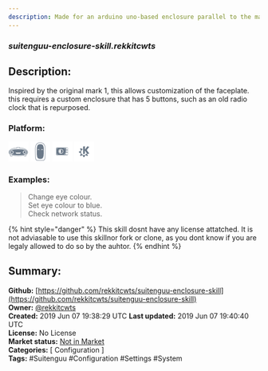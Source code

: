 ```yaml
---
description: Made for an arduino uno-based enclosure parallel to the mark 1
---
```


### _suitenguu-enclosure-skill.rekkitcwts_  
## Description:  
Inspired by the original mark 1, this allows customization of the faceplate. this requires a custom enclosure that has 5 buttons, such as an old radio clock that is repurposed.  
  
  
### Platform:  
 ![Mark I](../.gitbook/assets/mark-1-icon.png)  ![Mark II](../.gitbook/assets/mark-2-icon.png)  ![Picroft](../.gitbook/assets/picroft-icon.png)  ![plasmoid](../.gitbook/assets/kde.png)   
### Examples:  
> Change eye colour.  
> Set eye colour to blue.  
> Check network status.  
  
{% hint style="danger" %}
This skill dosnt have any license attatched. It is not adviasable to use this skillnor fork or clone, as you dont know if you are legaly allowed to do so by the auhtor.
{% endhint %}
  
## Summary:  
**Github:** [https://github.com/rekkitcwts/suitenguu-enclosure-skill](https://github.com/rekkitcwts/suitenguu-enclosure-skill)  
**Owner:** [@rekkitcwts](https://github.com/rekkitcwts)  
**Created:** 2019 Jun 07 19:38:29 UTC  **Last updated:** 2019 Jun 07 19:40:40 UTC  
**License:** No License  
**Market status:** [Not in Market](https://market.mycroft.ai/skill/)  
**Categories:** [ Configuration ]   
**Tags:** \#Suitenguu \#Configuration \#Settings \#System   
